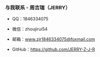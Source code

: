 ### 与我联系 - 周吉瑞（JERRY）

 - QQ：1846334075

 - 微信：zhoujirui54

 - 邮箱：www.zjr1846334075@foxmail.com

 - GitHub：https://github.com/JERRY-Z-J-R

